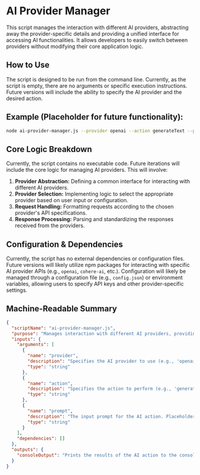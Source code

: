 # AI Provider Manager

This script manages the interaction with different AI providers, abstracting away the provider-specific details and providing a unified interface for accessing AI functionalities. It allows developers to easily switch between providers without modifying their core application logic.

## How to Use

The script is designed to be run from the command line. Currently, as the script is empty, there are no arguments or specific execution instructions.  Future versions will include the ability to specify the AI provider and the desired action.

## Example (Placeholder for future functionality):

```bash
node ai-provider-manager.js --provider openai --action generateText --prompt "Hello, world!"
```

## Core Logic Breakdown

Currently, the script contains no executable code. Future iterations will include the core logic for managing AI providers.  This will involve:

1. **Provider Abstraction:** Defining a common interface for interacting with different AI providers.
2. **Provider Selection:** Implementing logic to select the appropriate provider based on user input or configuration.
3. **Request Handling:** Formatting requests according to the chosen provider's API specifications.
4. **Response Processing:** Parsing and standardizing the responses received from the providers.

## Configuration & Dependencies

Currently, the script has no external dependencies or configuration files. Future versions will likely utilize npm packages for interacting with specific AI provider APIs (e.g., `openai`, `cohere-ai`, etc.). Configuration will likely be managed through a configuration file (e.g., `config.json`) or environment variables, allowing users to specify API keys and other provider-specific settings.

## Machine-Readable Summary

```json
{
  "scriptName": "ai-provider-manager.js",
  "purpose": "Manages interaction with different AI providers, providing a unified interface for accessing AI functionalities.",
  "inputs": {
    "arguments": [
      {
        "name": "provider",
        "description": "Specifies the AI provider to use (e.g., 'openai', 'cohere-ai'). Placeholder for future functionality.",
        "type": "string"
      },
      {
        "name": "action",
        "description": "Specifies the action to perform (e.g., 'generateText', 'classifyImage'). Placeholder for future functionality.",
        "type": "string"
      },
      {
        "name": "prompt",
        "description": "The input prompt for the AI action. Placeholder for future functionality.",
        "type": "string"
      }
    ],
    "dependencies": []
  },
  "outputs": {
    "consoleOutput": "Prints the results of the AI action to the console. Placeholder for future functionality."
  }
}
```
